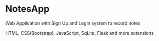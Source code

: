 # NotesApp
Web Application with Sign Up and Login system to record notes

HTML, CSS(Bootstrap), JavaScript, SqLite, Flask and more extensions

